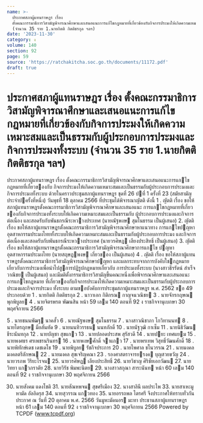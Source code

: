 ```yaml
---
name: >-
  ประกาศสภาผู้แทนราษฎร เรื่อง
  ตั้งคณะกรรมาธิการวิสามัญพิจารณาศึกษาและเสนอแนะการแก้ไขกฎหมายที่เกี่ยวข้องกับกิจการประมงให้เกิดความเหมาะสมและเป็นธรรมกับผู้ประกอบการประมงและกิจการประมงทั้งระบบ
  (จำนวน 35 ราย 1.นายกิตติ กิตติธรกุล ฯลฯ)
date: '2023-11-30'
category: ง
volume: 140
section: 92
page: 59
source: 'https://ratchakitcha.soc.go.th/documents/11172.pdf'
draft: true
---
```


# ประกาศสภาผู้แทนราษฎร เรื่อง ตั้งคณะกรรมาธิการวิสามัญพิจารณาศึกษาและเสนอแนะการแก้ไขกฎหมายที่เกี่ยวข้องกับกิจการประมงให้เกิดความเหมาะสมและเป็นธรรมกับผู้ประกอบการประมงและกิจการประมงทั้งระบบ (จำนวน 35 ราย 1.นายกิตติ กิตติธรกุล ฯลฯ)

ประกาศสภาผู้แทนราษฎร เรื่อง ตั้งคณะกรรมาธิการวิสามัญพิจารณาศึกษาและเสนอแนะการแกไขกฎหมายที่เกี่ยวของกับ กิจการประมงให้เกิดความเหมาะสมและเป็นธรรมกับผู้ประกอบการประมงและกิจการประมงทั้งระบบ ด้วยในคราวประชุมสภาผู้แทนราษฎร ชุดที่ 26 ปที่ 1 ครั้งที่ 23 (สมัยสามัญประจําปครั้งที่หนึ่ง) วันพุธที่ 18 ตุลาคม 2566 ที่ประชุมได้พิจารณาญัตติ ดังนี้ 1 . ญัตติ เรื่อง ขอให้สภาผู้แทนราษฎรตั้งคณะกรรมาธิการวิสามัญพิจารณาศึกษาและเสนอแนะ การแกไขกฎหมายที่เกี่ยวของกับกิจการประมงทั้งระบบให้เกิดความเหมาะสมและเป็นธรรมกับ ผู้ประกอบการประมงและกิจการต่อเนื่อง และสอดรับกับพันธกรณีระหวางประเทศ (นายณัฐพงษ สุมโนธรรม เป็นผู้เสนอ) 2. ญัตติ เรื่อง ขอให้สภาผู้แทนราษฎรตั้งคณะกรรมาธิการวิสามัญพิจารณาศึกษาหาแนวทาง การแกไขปญหาอุตสาหกรรมประมงไทยทั้งระบบให้เกิดความเหมาะสมและเป็นธรรมกับผู้ประกอบการประมง และกิจการต่อเนื่องและสอดรับกับพันธกรณีระหวางประเทศ (นายวรศิษฎ เลียงประสิทธิ์ เป็นผู้เสนอ) 3. ญัตติ เรื่อง ขอให้สภาผู้แทนราษฎรตั้งคณะกรรมาธิการวิสามัญพิจารณาศึกษาการแกไข ปญหาอุตสาหกรรมประมงไทย (นายสฤษฏพงษ เกี่ยวของ เป็นผู้เสนอ) 4 . ญัตติ เรื่อง ขอให้สภาผู้แทนราษฎรตั้งคณะกรรมาธิการวิสามัญพิจารณาศึกษาปญหา และผลกระทบจากการบังคับใชกฎหมายเกี่ยวกับการประมงเพื่อนําไปสูการปฏิรูปกฎหมายเกี่ยวกับ การประมงทั้งระบบ (นางสาวธีรรัตน์ สําเร็จวาณิชย เป็นผู้เสนอ) และมีมติตั้งกรรมาธิการวิสามัญขึ้นคณะหนึ่งเพื่อพิจารณาศึกษาและเสนอแนะการแกไขกฎหมาย ที่เกี่ยวของกับกิจการประมงให้เกิดความเหมาะสมและเป็นธรรมกับผู้ประกอบการประมงและกิจการประมง ทั้งระบบ ตามขอบังคับการประชุมสภาผู้แทนราษฎร พ.ศ. 2562 ขอ 49 ประกอบด้วย 1 . นายกิตติ กิตติธรกุล 2 . นาวาเอก กิติกรณ กาญจนวณิชย 3 . นายจักรกฤษณ พุกพิบูลย 4 . นายจิตรพรต พัฒนสิน หน้า 59 เลม 140 ตอนที่ 92 ง ราชกิจจานุเบกษา 30 พฤศจิกายน 2566

5 . นายชนนพัฒฐ นาคสั้ว 6 . นายณัฐพงษ สุมโนธรรม 7 . นางสาวณิชาภา โกวิทานนท 8 . นายไตรฤกษ มือสันทัด 9 . นายนนทิวรรธน นนทภักดิ์ 10 . นายนัฐวุฒิ กาเซ็ม 11 . นายนิธิวัฒน ธีระนันทกุล 12 . นายบัญชา สุขแกว 13 . นายปลอดประสพ สุรัสวดี 14 . นายปยะ เทศแยม 15 . นายพงศธร ศรเพชรนรินทร 16 . นายพงษศักดิ์ จาแกว 17 . นายพรเทพ วิสุทธิ์วัฒนศักดิ์ 18 . นายพิทักษ์เดช เดชเดโช 19 . นายพิบูลย รัชกิจประการ 20 . นายไพศาล ชโนวรรณ 21 . นายมงคล มงคลตรีลักษณ 22 . นายมงคล สุขเจริญคณา 23 . รองศาสตราจารยรงค บุญสวยขวัญ 24 . นายวรภพ วิริยะโรจน 25. นายวรศิษฎ เลียงประสิทธิ์ 26. นายวิชาญ ศิริชัยเอกวัฒน 27. นายวิทยา แกวภราดัย 28. นายวิรัช พิมพะนิตย 29. นางสาวสกุณา สาระนันท หน้า 60 เลม 140 ตอนที่ 92 ง ราชกิจจานุเบกษา 30 พฤศจิกายน 2566

30. นายสังคม แดงโชติ 31. นายสัณหพจน สุขศรีเมือง 32. นางสาลินี ผลประไพ 33. นายสาเหะมูหามัด อัลอิดรุส 34. นายสุวรรณ แกวทอง 35. นายอรรถพล ไตรศรี จึงประกาศให้ทราบทั่วกัน ประกาศ ณ วันที่ 20 ตุลาคม พ.ศ. 2566 วันมูหะมัดนอร มะทา ประธานสภาผู้แทนราษฎร หน้า 61 เลม 140 ตอนที่ 92 ง ราชกิจจานุเบกษา 30 พฤศจิกายน 2566 Powered by TCPDF (www.tcpdf.org)
